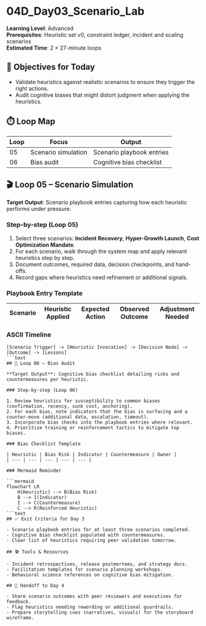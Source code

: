 ﻿# 04D_Day03_Scenario_Lab

**Learning Level**: Advanced  
**Prerequisites**: Heuristic set v0, constraint ledger, incident and scaling scenarios  
**Estimated Time**: 2 × 27-minute loops

## 🎯 Objectives for Today

- Validate heuristics against realistic scenarios to ensure they trigger the right actions.
- Audit cognitive biases that might distort judgment when applying the heuristics.

## ⏱️ Loop Map

| Loop | Focus | Output |
| --- | --- | --- |
| 05 | Scenario simulation | Scenario playbook entries |
| 06 | Bias audit | Cognitive bias checklist |

## 🎬 Loop 05 – Scenario Simulation

**Target Output**: Scenario playbook entries capturing how each heuristic performs under pressure.

### Step-by-step (Loop 05)

1. Select three scenarios: **Incident Recovery**, **Hyper-Growth Launch**, **Cost Optimization Mandate**.
2. For each scenario, walk through the system map and apply relevant heuristics step by step.
3. Document outcomes, required data, decision checkpoints, and hand-offs.
4. Record gaps where heuristics need refinement or additional signals.

### Playbook Entry Template

| Scenario | Heuristic Applied | Expected Action | Observed Outcome | Adjustment Needed |
| --- | --- | --- | --- | --- |

### ASCII Timeline

```text
[Scenario Trigger] -> [Heuristic Invocation] -> [Decision Node] -> [Outcome] -> [Lessons]
```text
## 🧭 Loop 06 – Bias Audit

**Target Output**: Cognitive bias checklist detailing risks and countermeasures per heuristic.

### Step-by-step (Loop 06)

1. Review heuristics for susceptibility to common biases (confirmation, recency, sunk cost, anchoring).
2. For each bias, note indicators that the bias is surfacing and a counter-move (additional data, escalation, timeout).
3. Incorporate bias checks into the playbook entries where relevant.
4. Prioritize training or reinforcement tactics to mitigate top biases.

### Bias Checklist Template

| Heuristic | Bias Risk | Indicator | Countermeasure | Owner |
| --- | --- | --- | --- | --- |

### Mermaid Reminder

```mermaid
flowchart LR
    H(Heuristic) --> B(Bias Risk)
    B --> I(Indicator)
    I --> C(Countermeasure)
    C --> R(Reinforced Heuristic)
```text
## ✅ Exit Criteria for Day 3

- Scenario playbook entries for at least three scenarios completed.
- Cognitive bias checklist populated with countermeasures.
- Clear list of heuristics requiring peer validation tomorrow.

## 🛠️ Tools & Resources

- Incident retrospectives, release postmortems, and strategy docs.
- Facilitation templates for scenario planning workshops.
- Behavioral science references on cognitive bias mitigation.

## 🔄 Handoff to Day 4

- Share scenario outcomes with peer reviewers and executives for feedback.
- Flag heuristics needing rewording or additional guardrails.
- Prepare storytelling cues (narratives, visuals) for the storyboard wireframe.
